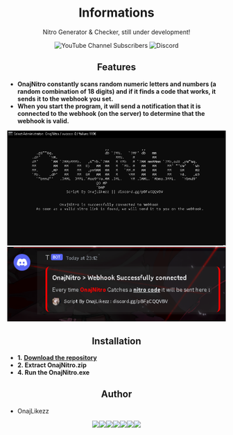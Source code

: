 <h1 align="center">Informations</h1>
<p align="center">Nitro Generator &amp; Checker, still under development!</p>
<p align="center">
  <img alt="YouTube Channel Subscribers" src="https://img.shields.io/youtube/channel/subscribers/UCPGq5aI894K7cr0xvu0vJZQ?logo=YouTube&logoColor=red&style=flat-square">
  <img alt="Discord" src="https://img.shields.io/discord/1196052745979957278?logo=discord&style=flat-square">
</p>

<h2 align="center">Features</h2>

- **OnajNitro constantly scans random numeric letters and numbers (a random combination of 18 digits) and if it finds a code that works, it sends it to the webhook you set.**
- **When you start the program, it will send a notification that it is connected to the webhook (on the server) to determine that the webhook is valid.**
<p align="center">
<img src="/Pics/ON1.PNG">
<img src="/Pics/ON2.PNG">
</p>

<h2 align="center">Installation</h2>

- **1.** [**Download the repository**](https://discord.gg/pBFaCQQVBV)
- **2. Extract OnajNitro.zip**
- **4. Run the OnajNitro.exe**

<h2 align="center">Author</h2>

 - OnajLikezz


<p align="center">
  <img src="https://media3.giphy.com/media/ln7z2eWriiQAllfVcn/200w.webp" width="100"><img src="https://i.giphy.com/media/LMt9638dO8dftAjtco/200.webp" width="100"><img src="https://i.giphy.com/media/eNAsjO55tPbgaor7ma/200w.webp" width="100"><img src="https://i.giphy.com/media/VgGthkhUvGgOit7Y9i/200.webp" width="100"><img src="https://media3.giphy.com/media/kdFc8fubgS31b8DsVu/giphy.webp" width="100"><img src="https://i.giphy.com/media/KzJkzjggfGN5Py6nkT/200.webp" width="100"><img src="https://i.giphy.com/media/IdyAQJVN2kVPNUrojM/200.webp" width="100">
</p> 
